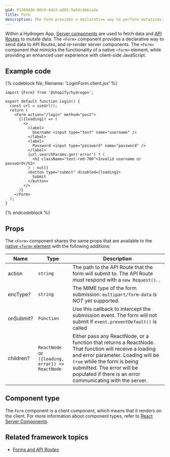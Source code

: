 ```yaml
---
gid: 9120943b-00c9-4da3-a201-5a54cab6ca2a
title: Form
description: The Form provides a declarative way to perform mutations: creating, updating, and deleting data
---
```


Within a Hydrogen App, [Server components](https://shopify.dev/custom-storefronts/hydrogen/framework/work-with-rsc#fetching-data-on-the-server) are used to fetch data and [API Routes](https://shopify.dev/custom-storefronts/hydrogen/framework/routes#api-routes) to mutate data. The `<Form>` component provides a declarative way to send data to API Routes, and re-render server components. The `<Form>` component that mimicks the functionality of a native `<form>` element, while providing an enhanced user experience with client-side JavaScript.

## Example code

{% codeblock file, filename: 'LoginForm.client.jsx' %}

```tsx
import {Form} from '@shopify/hydrogen';

export default function Login() {
  const url = useUrl();
  return (
    <Form action="/login" method="post">
      {({loading}) => (
        <>
          <label>
            Username <input type="text" name="username" />
          </label>
          <label>
            Password <input type="password" name="password" />
          </label>
          {url.searchParams.get('error') ? (
            <h2 className="text-red-700">Invalid username or password</h2>
          ) : null}
          <button type="submit" disabled={loading}>
            Submit
          </button>
        </>
      )}
    </Form>
  );
}
```

{% endcodeblock %}

## Props

The `<Form>` component shares the same props that are available to the [native `<form>` element](https://developer.mozilla.org/en-US/docs/Web/HTML/Element/form) with the following additions:

| Name      | Type                                                                   | Description                                                                                                                                                                                                                                                            |
| --------- | ---------------------------------------------------------------------- | ---------------------------------------------------------------------------------------------------------------------------------------------------------------------------------------------------------------------------------------------------------------------- |
| action    | <code>string</code>                                                    | The path to the API Route that the form will submit to. The API Route _must_ respond with a `new Request()`. .                                                                                                                                                         |
| encType?  | <code>string</code>                                                    | The MIME type of the form submission. `multipart/form-data` is _NOT_ yet supported.                                                                                                                                                                                    |
| onSubmit? | <code>Function</code>                                                  | Use this callback to intercept the submission event. The form will not submit if `event.preventDefault()` is called                                                                                                                                                    |
| children? | <code>ReactNode</code> or <code>({loading, error}) => ReactNode</code> | Either pass any ReactNode, or a function that returns a ReactNode. That function will receive a loading and error parameter. Loading will be `true` while the form is being submitted. The error will be populated if there is an error communicating with the server. |

## Component type

The `Form` component is a client component, which means that it renders on the client. For more information about component types, refer to [React Server Components](https://shopify.dev/custom-storefronts/hydrogen/framework/react-server-components).

## Related framework topics

- [Forms and API Routes](https://shopify.dev/custom-storefronts/hydrogen/framework/routes)
